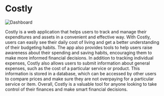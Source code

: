 # Costly

![Dashboard](https://user-images.githubusercontent.com/55021839/210009452-03729db5-4eed-466b-ae02-6103f25dac19.png)

Costly is a web application that helps users to track and manage their expenditures and assets in a convenient and effective way. With Costly, users can easily see their daily cost of living and get a better understanding of their budgeting habits. The app also provides tools to help users raise awareness about their spending and saving habits, encouraging them to make more informed financial decisions. In addition to tracking individual expenses, Costly also allows users to submit information about general expenses, such as the cost of a particular service or product. This information is stored in a database, which can be accessed by other users to compare prices and make sure they are not overpaying for a particular service or item. Overall, Costly is a valuable tool for anyone looking to take control of their finances and make smart financial decisions.
